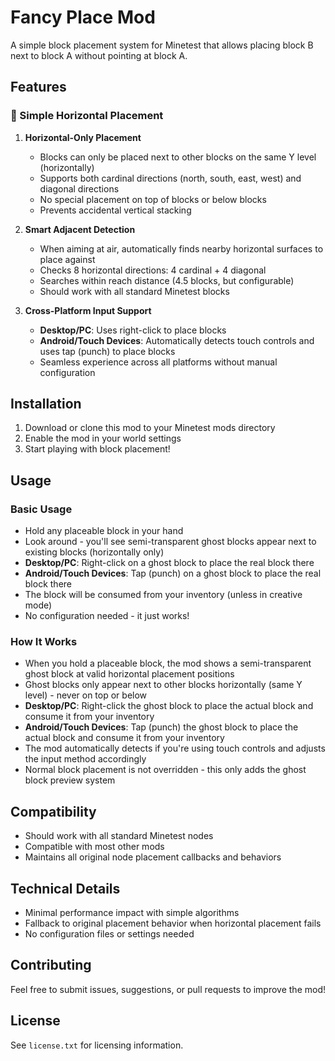 # Fancy Place Mod

A simple block placement system for Minetest that allows placing block B next to block A without pointing at block A.

## Features

### 🎯 Simple Horizontal Placement

1. **Horizontal-Only Placement**
   - Blocks can only be placed next to other blocks on the same Y level (horizontally)
   - Supports both cardinal directions (north, south, east, west) and diagonal directions
   - No special placement on top of blocks or below blocks
   - Prevents accidental vertical stacking

2. **Smart Adjacent Detection**
   - When aiming at air, automatically finds nearby horizontal surfaces to place against
   - Checks 8 horizontal directions: 4 cardinal + 4 diagonal
   - Searches within reach distance (4.5 blocks, but configurable)
   - Should work with all standard Minetest blocks

3. **Cross-Platform Input Support**
   - **Desktop/PC**: Uses right-click to place blocks
   - **Android/Touch Devices**: Automatically detects touch controls and uses tap (punch) to place blocks
   - Seamless experience across all platforms without manual configuration

## Installation

1. Download or clone this mod to your Minetest mods directory
2. Enable the mod in your world settings
3. Start playing with block placement!

## Usage

### Basic Usage
- Hold any placeable block in your hand
- Look around - you'll see semi-transparent ghost blocks appear next to existing blocks (horizontally only)
- **Desktop/PC**: Right-click on a ghost block to place the real block there
- **Android/Touch Devices**: Tap (punch) on a ghost block to place the real block there
- The block will be consumed from your inventory (unless in creative mode)
- No configuration needed - it just works!

### How It Works
- When you hold a placeable block, the mod shows a semi-transparent ghost block at valid horizontal placement positions
- Ghost blocks only appear next to other blocks horizontally (same Y level) - never on top or below
- **Desktop/PC**: Right-click the ghost block to place the actual block and consume it from your inventory
- **Android/Touch Devices**: Tap (punch) the ghost block to place the actual block and consume it from your inventory
- The mod automatically detects if you're using touch controls and adjusts the input method accordingly
- Normal block placement is not overridden - this only adds the ghost block preview system

## Compatibility

- Should work with all standard Minetest nodes
- Compatible with most other mods
- Maintains all original node placement callbacks and behaviors

## Technical Details

- Minimal performance impact with simple algorithms
- Fallback to original placement behavior when horizontal placement fails
- No configuration files or settings needed

## Contributing

Feel free to submit issues, suggestions, or pull requests to improve the mod!

## License

See `license.txt` for licensing information.
